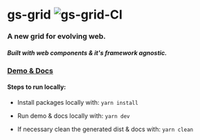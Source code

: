 # gs-grid ![gs-grid-CI](https://github.com/ganesh-vellanki/gs-grid/workflows/gs-grid-CI/badge.svg)

### __A new grid for evolving web.__
#### _Built with web components & it's framework agnostic._

### [Demo & Docs](https://ganesh-vellanki.github.io/gs-grid/)

#### Steps to run locally: 

* Install packages locally with: `yarn install`

* Run demo & docs locally with: `yarn dev`

* If necessary clean the generated dist & docs with: `yarn clean`
 